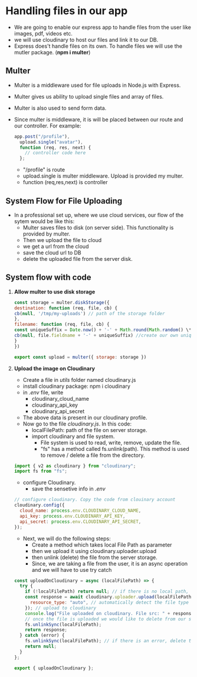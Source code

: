 # Handling files in our app

- We are going to enable our express app to handle files from the user like images, pdf, videos etc.
- we will use cloudinary to host our files and link it to our DB.
- Express does't handle files on its own. To handle files we will use the mutler package.
  (**npm i multer**)

## Multer

- Multer is a middleware used for file uploads in Node.js with Express.
- Multer gives us ability to upload single files and array of files.
- Multer is also used to send form data.
- Since multer is middleware, it is will be placed between our route and our controller. For example:

  ```javascript
  app.post("/profile"),
    upload.single("avatar"),
    function (req, res, next) {
      // controller code here
    };
  ```

  - "/profile" is route
  - upload.single is multer middleware. Upload is provided my multer.
  - function (req,res,next) is controller

## System Flow for File Uploading

- In a professional set up, where we use cloud services, our flow of the sytem would be like this:
  - Multer saves files to disk (on server side). This functionality is provided by multer.
  - Then we upload the file to cloud
  - we get a url from the cloud
  - save the cloud url to DB
  - delete the uploaded file from the server disk.

## System flow with code

1.  **Allow multer to use disk storage**

    ```javascript
    const storage = multer.diskStorage({
    destination: function (req, file, cb) {
    cb(null, '/tmp/my-uploads') // path of the storage folder
    },
    filename: function (req, file, cb) {
    const uniqueSuffix = Date.now() + '-' + Math.round(Math.random() \* 1E9) // create unique suffix for our files
    cb(null, file.fieldname + '-' + uniqueSuffix) //create our own unique file name
    }
    })

    export const upload = multer({ storage: storage })
    ```

2.  **Upload the image on Cloudinary**

    - Create a file in _utils_ folder named cloudinary.js
    - install cloudinary package: npm i cloudinary
    - in _.env_ file, write
      - cloudinary_cloud_name
      - cloudinary_api_key
      - cloudinary_api_secret
    - The above data is present in our cloudinary profile.
    - Now go to the file _cloudinary.js_. In this code:
      - localFilePath: path of the file on server storage.
      - import cloudinary and file system.
        - File system is used to read, write, remove, update the file.
        - "fs" has a method called fs.unlink(path). This method is used to remove / delete a file from the directory.

    ```javascript
    import { v2 as cloudinary } from "cloudinary";
    import fs from "fs";
    ```

    - configure Cloudinary.
      - save the sensetive info in _.env_

    ```javascript
    // configure cloudinary. Copy the code from clouinary account
    cloudinary.config({
      cloud_name: process.env.CLOUDINARY_CLOUD_NAME,
      api_key: process.env.CLOUDINARY_API_KEY,
      api_secret: process.env.CLOUDINARY_API_SECRET,
    });
    ```

    - Next, we will do the following steps:
      - Create a method which takes local File Path as parameter
      - then we upload it using cloudinary.uploader.upload
      - then unlink (delete) the file from the server storage.
      - Since, we are taking a file from the user, it is an async operation and we will have to use try catch

    ```javascript
    const uploadOnCloudinary = async (localFilePath) => {
      try {
        if (!localFilePath) return null; // if there is no local path, return null
        const response = await cloudinary.uploader.upload(localFilePath, {
          resource_type: "auto", // automatically detect the file type
        }); // upload to cloudinary
        console.log("File uploaded on cloudinary. File src: " + response.url);
        // once the file is uploaded we would like to delete from our server
        fs.unlinkSync(localFilePath);
        return response;
      } catch (error) {
        fs.unlinkSync(localFilePath); // if there is an error, delete the file from the local storage
        return null;
      }
    };

    export { uploadOnCloudinary };
    ```
